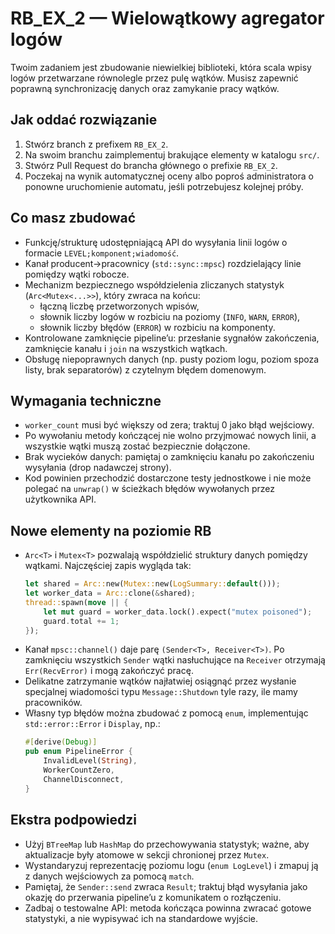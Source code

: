 # RB_EX_2 — Wielowątkowy agregator logów

Twoim zadaniem jest zbudowanie niewielkiej biblioteki, która scala wpisy logów przetwarzane równolegle przez pulę wątków. Musisz zapewnić poprawną synchronizację danych oraz zamykanie pracy wątków.

## Jak oddać rozwiązanie
1. Stwórz branch z prefixem `RB_EX_2`.
2. Na swoim branchu zaimplementuj brakujące elementy w katalogu `src/`.
3. Stwórz Pull Request do brancha głównego o prefixie `RB_EX_2`.
4. Poczekaj na wynik automatycznej oceny albo poproś administratora o ponowne uruchomienie automatu, jeśli potrzebujesz kolejnej próby.

## Co masz zbudować
- Funkcję/strukturę udostępniającą API do wysyłania linii logów o formacie `LEVEL;komponent;wiadomość`.
- Kanał producent→pracownicy (`std::sync::mpsc`) rozdzielający linie pomiędzy wątki robocze.
- Mechanizm bezpiecznego współdzielenia zliczanych statystyk (`Arc<Mutex<...>>`), który zwraca na końcu:
  - łączną liczbę przetworzonych wpisów,
  - słownik liczby logów w rozbiciu na poziomy (`INFO`, `WARN`, `ERROR`),
  - słownik liczby błędów (`ERROR`) w rozbiciu na komponenty.
- Kontrolowane zamknięcie pipeline’u: przesłanie sygnałów zakończenia, zamknięcie kanału i `join` na wszystkich wątkach.
- Obsługę niepoprawnych danych (np. pusty poziom logu, poziom spoza listy, brak separatorów) z czytelnym błędem domenowym.

## Wymagania techniczne
- `worker_count` musi być większy od zera; traktuj 0 jako błąd wejściowy.
- Po wywołaniu metody kończącej nie wolno przyjmować nowych linii, a wszystkie wątki muszą zostać bezpiecznie dołączone.
- Brak wycieków danych: pamiętaj o zamknięciu kanału po zakończeniu wysyłania (drop nadawczej strony).
- Kod powinien przechodzić dostarczone testy jednostkowe i nie może polegać na `unwrap()` w ścieżkach błędów wywołanych przez użytkownika API.

## Nowe elementy na poziomie RB
- `Arc<T>` i `Mutex<T>` pozwalają współdzielić struktury danych pomiędzy wątkami. Najczęściej zapis wygląda tak:
  ```rust
  let shared = Arc::new(Mutex::new(LogSummary::default()));
  let worker_data = Arc::clone(&shared);
  thread::spawn(move || {
      let mut guard = worker_data.lock().expect("mutex poisoned");
      guard.total += 1;
  });
  ```
- Kanał `mpsc::channel()` daje parę `(Sender<T>, Receiver<T>)`. Po zamknięciu wszystkich `Sender` wątki nasłuchujące na `Receiver` otrzymają `Err(RecvError)` i mogą zakończyć pracę.
- Delikatne zatrzymanie wątków najłatwiej osiągnąć przez wysłanie specjalnej wiadomości typu `Message::Shutdown` tyle razy, ile mamy pracowników.
- Własny typ błędów można zbudować z pomocą `enum`, implementując `std::error::Error` i `Display`, np.:
  ```rust
  #[derive(Debug)]
  pub enum PipelineError {
      InvalidLevel(String),
      WorkerCountZero,
      ChannelDisconnect,
  }
  ```

## Ekstra podpowiedzi
- Użyj `BTreeMap` lub `HashMap` do przechowywania statystyk; ważne, aby aktualizacje były atomowe w sekcji chronionej przez `Mutex`.
- Wystandaryzuj reprezentację poziomu logu (`enum LogLevel`) i zmapuj ją z danych wejściowych za pomocą `match`.
- Pamiętaj, że `Sender::send` zwraca `Result`; traktuj błąd wysyłania jako okazję do przerwania pipeline’u z komunikatem o rozłączeniu.
- Zadbaj o testowalne API: metoda kończąca powinna zwracać gotowe statystyki, a nie wypisywać ich na standardowe wyjście.
